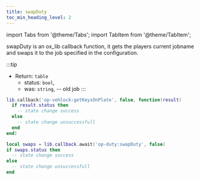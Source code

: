 ```yaml
---
title: swapDuty
toc_min_heading_level: 2
---
```


import Tabs from '@theme/Tabs';
import TabItem from '@theme/TabItem';

swapDuty is an ox_lib callback function, it gets the players current jobname and swaps it to the job specified in the configuration.

:::tip
* Return: `table`
  * status: `bool`,
  * was: `string`, -- old job
:::

<Tabs>
  <TabItem value="callback" label="Callback" default>


```lua showLineNumbers
lib.callback('op-vehlock:getKeysOnPlate', false, function(result)
  if result.status then
    -- state change success
  else
    -- state change unsuccessfull
  end
end)
```

  </TabItem>
  <TabItem value="await" label="Await">


```lua showLineNumbers
local swaps = lib.callback.await('op-duty:swapDuty', false)
if swaps.status then
  -- state change success
else
  -- state change unsuccessfull
end
```

  </TabItem>
</Tabs>